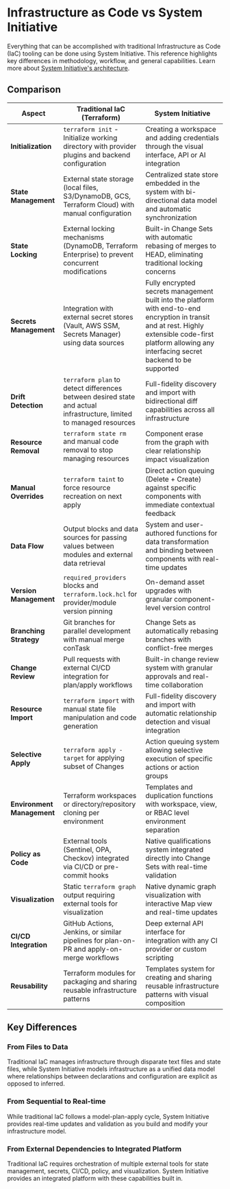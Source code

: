 # Infrastructure as Code vs System Initiative

Everything that can be accomplished with traditional Infrastructure as Code (IaC) tooling can be done using System Initiative. This reference highlights key differences in methodology, workflow, and general capabilities. Learn more about [System Initiative's architecture](./architecture/index.md).

## Comparison

| Aspect | Traditional IaC (Terraform) | System Initiative |
|--------|----------------------------|-------------------|
| **Initialization** | `terraform init` - Initialize working directory with provider plugins and backend configuration | Creating a workspace and adding credentials through the visual interface, API or AI integration |
| **State Management** | External state storage (local files, S3/DynamoDB, GCS, Terraform Cloud) with manual configuration | Centralized state store embedded in the system with bi-directional data model and automatic synchronization |
| **State Locking** | External locking mechanisms (DynamoDB, Terraform Enterprise) to prevent concurrent modifications | Built-in Change Sets with automatic rebasing of merges to HEAD, eliminating traditional locking concerns |
| **Secrets Management** | Integration with external secret stores (Vault, AWS SSM, Secrets Manager) using data sources | Fully encrypted secrets management built into the platform with end-to-end encryption in transit and at rest. Highly extensible code-first platform allowing any interfacing secret backend to be supported |
| **Drift Detection** | `terraform plan` to detect differences between desired state and actual infrastructure, limited to managed resources | Full-fidelity discovery and import with bidirectional diff capabilities across all infrastructure |
| **Resource Removal** | `terraform state rm` and manual code removal to stop managing resources | Component erase from the graph with clear relationship impact visualization |
| **Manual Overrides** | `terraform taint` to force resource recreation on next apply | Direct action queuing (Delete + Create) against specific components with immediate contextual feedback |
| **Data Flow** | Output blocks and data sources for passing values between modules and external data retrieval | System and user-authored functions for data transformation and binding between components with real-time updates |
| **Version Management** | `required_providers` blocks and `terraform.lock.hcl` for provider/module version pinning | On-demand asset upgrades with granular component-level version control |
| **Branching Strategy** | Git branches for parallel development with manual merge conTask | Change Sets as automatically rebasing branches with conflict-free merges |
| **Change Review** | Pull requests with external CI/CD integration for plan/apply workflows | Built-in change review system with granular approvals and real-time collaboration |
| **Resource Import** | `terraform import` with manual state file manipulation and code generation | Full-fidelity discovery and import with automatic relationship detection and visual integration |
| **Selective Apply** | `terraform apply -target` for applying subset of Changes | Action queuing system allowing selective execution of specific actions or action groups |
| **Environment Management** | Terraform workspaces or directory/repository cloning per environment | Templates and duplication functions with workspace, view, or RBAC level environment separation |
| **Policy as Code** | External tools (Sentinel, OPA, Checkov) integrated via CI/CD or pre-commit hooks | Native qualifications system integrated directly into Change Sets with real-time validation |
| **Visualization** | Static `terraform graph` output requiring external tools for visualization | Native dynamic graph visualization with interactive Map view and real-time updates |
| **CI/CD Integration** | GitHub Actions, Jenkins, or similar pipelines for plan-on-PR and apply-on-merge workflows | Deep external API interface for integration with any CI provider or custom scripting |
| **Reusability** | Terraform modules for packaging and sharing reusable infrastructure patterns | Templates system for creating and sharing reusable infrastructure patterns with visual composition |

## Key Differences

### From Files to Data

Traditional IaC manages infrastructure through disparate text files and state files, while System Initiative models infrastructure as a unified data model where relationships between declarations and configuration are explicit as opposed to inferred.

### From Sequential to Real-time

While traditional IaC follows a model-plan-apply cycle, System Initiative provides real-time updates and validation as you build and modify your infrastructure model.

### From External Dependencies to Integrated Platform

Traditional IaC requires orchestration of multiple external tools for state management, secrets, CI/CD, policy, and visualization. System Initiative provides an integrated platform with these capabilities built in.
